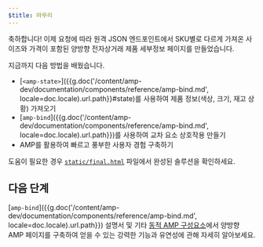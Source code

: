 ```yaml
---
$title: 마무리
---
```


축하합니다! 이제 요청에 따라 원격 JSON 엔드포인트에서 SKU별로 다르게 가져온 사이즈와 가격이 포함된 양방향 전자상거래 제품 세부정보 페이지를 만들었습니다.

지금까지 다음 방법을 배웠습니다.

- [`<amp-state>`]({{g.doc('/content/amp-dev/documentation/components/reference/amp-bind.md', locale=doc.locale).url.path}}#state)를 사용하여 제품 정보(색상, 크기, 재고 상황) 가져오기
- [`amp-bind`]({{g.doc('/content/amp-dev/documentation/components/reference/amp-bind.md', locale=doc.locale).url.path}})를 사용하여 교차 요소 상호작용 만들기
- AMP를 활용하여 빠르고 풍부한 사용자 경험 구축하기

도움이 필요한 경우 [`static/final.html`](https://github.com/googlecodelabs/advanced-interactivity-in-amp/blob/master/static/final.html) 파일에서 완성된 솔루션을 확인하세요.

## 다음 단계

[`amp-bind`]({{g.doc('/content/amp-dev/documentation/components/reference/amp-bind.md', locale=doc.locale).url.path}}) 설명서 및 기타 [동적 AMP 구성요소](/ko/docs/reference/components.html#dynamic-content)에서 양방향 AMP 페이지를 구축하여 얻을 수 있는 강력한 기능과 유연성에 관해 자세히 알아보세요.
 
